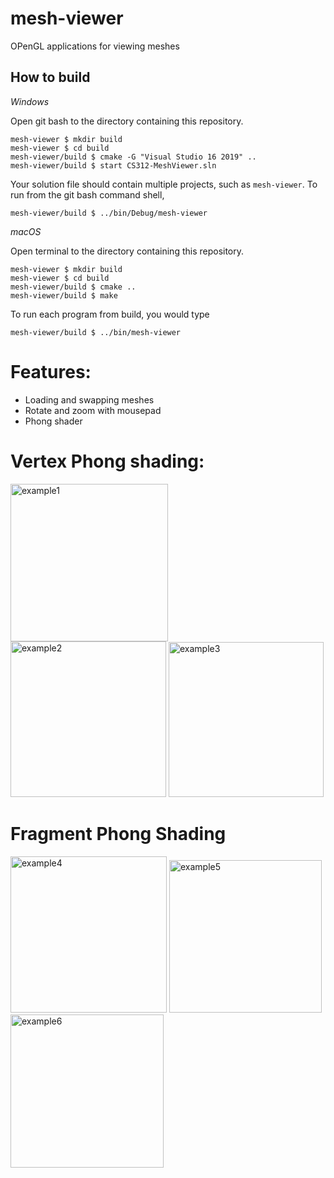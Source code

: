 # mesh-viewer

OPenGL applications for viewing meshes

## How to build

*Windows*

Open git bash to the directory containing this repository.

```
mesh-viewer $ mkdir build
mesh-viewer $ cd build
mesh-viewer/build $ cmake -G "Visual Studio 16 2019" ..
mesh-viewer/build $ start CS312-MeshViewer.sln
```

Your solution file should contain multiple projects, such as `mesh-viewer`.
To run from the git bash command shell, 

```
mesh-viewer/build $ ../bin/Debug/mesh-viewer
```

*macOS*

Open terminal to the directory containing this repository.

```
mesh-viewer $ mkdir build
mesh-viewer $ cd build
mesh-viewer/build $ cmake ..
mesh-viewer/build $ make
```

To run each program from build, you would type

```
mesh-viewer/build $ ../bin/mesh-viewer
```

# Features:
- Loading and swapping meshes
- Rotate and zoom with mousepad
- Phong shader

# Vertex Phong shading:
<img width="252" alt="example1" src="https://user-images.githubusercontent.com/54864515/115323205-a9eb6300-a155-11eb-8b2a-e1d01dcd5b48.PNG">
<img width="249" alt="example2" src="https://user-images.githubusercontent.com/54864515/115323206-a9eb6300-a155-11eb-9a70-b5e0bf9b8d5f.PNG">
<img width="248" alt="example3" src="https://user-images.githubusercontent.com/54864515/115323207-a9eb6300-a155-11eb-813c-ddaac5ef1d22.PNG">

# Fragment Phong Shading
<img width="250" alt="example4" src="https://user-images.githubusercontent.com/54864515/115323272-cedfd600-a155-11eb-99ed-7c43d3394f1a.PNG">
<img width="244" alt="example5" src="https://user-images.githubusercontent.com/54864515/115323273-cedfd600-a155-11eb-855c-1094cf0e07a9.PNG">
<img width="245" alt="example6" src="https://user-images.githubusercontent.com/54864515/115323274-cedfd600-a155-11eb-9acc-67b8d9f548e4.PNG">

